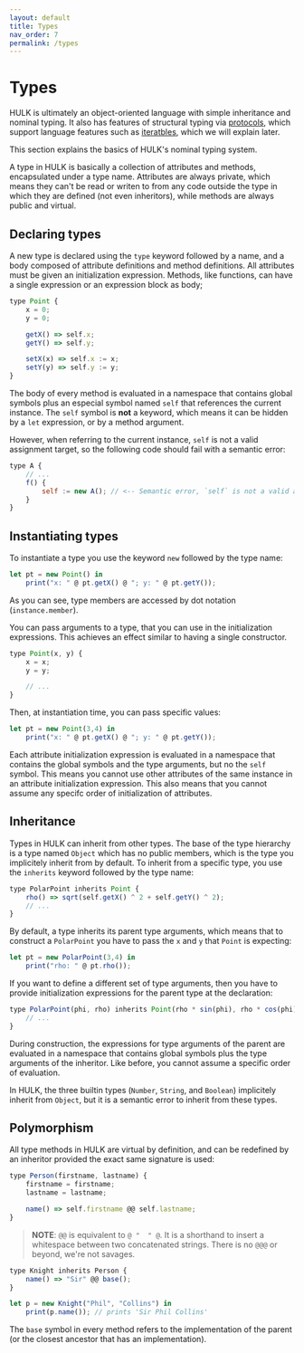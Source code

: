 ```yaml
---
layout: default
title: Types
nav_order: 7
permalink: /types
---
```


# Types

HULK is ultimately an object-oriented language with simple inheritance and nominal typing. It also has features of structural typing via [protocols](/protocols), which support language features such as [iteratbles](/iteratbles), which we will explain later.

This section explains the basics of HULK's nominal typing system.

A type in HULK is basically a collection of attributes and methods, encapsulated under a type name. Attributes are always private, which means they can't be read or writen to from any code outside the type in which they are defined (not even inheritors), while methods are always public and virtual.

## Declaring types

A new type is declared using the `type` keyword followed by a name, and a body composed of attribute definitions and method definitions. All attributes must be given an initialization expression. Methods, like functions, can have a single expression or an expression block as body;

```js
type Point {
    x = 0;
    y = 0;

    getX() => self.x;
    getY() => self.y;

    setX(x) => self.x := x;
    setY(y) => self.y := y;
}
```

The body of every method is evaluated in a namespace that contains global symbols plus an especial symbol named `self` that references the current instance. The `self` symbol is **not** a keyword, which means it can be hidden by a `let` expression, or by a method argument.

However, when referring to the current instance, `self` is not a valid assignment target, so the following code should fail with a semantic error:

```js
type A {
    // ...
    f() {
        self := new A(); // <-- Semantic error, `self` is not a valid assignment target
    }
}
```

## Instantiating types

To instantiate a type you use the keyword `new` followed by the type name:

```js
let pt = new Point() in
    print("x: " @ pt.getX() @ "; y: " @ pt.getY());
```

As you can see, type members are accessed by dot notation (`instance.member`).

You can pass arguments to a type, that you can use in the initialization expressions. This achieves an effect similar to having a single constructor.

```js
type Point(x, y) {
    x = x;
    y = y;

    // ...
}
```

Then, at instantiation time, you can pass specific values:

```js
let pt = new Point(3,4) in
    print("x: " @ pt.getX() @ "; y: " @ pt.getY());
```

Each attribute initialization expression is evaluated in a namespace that contains the global symbols and the type arguments, but no the `self` symbol. This means you cannot use other attributes of the same instance in an attribute initialization expression. This also means that you cannot assume any specifc order of initialization of attributes.

## Inheritance

Types in HULK can inherit from other types. The base of the type hierarchy is a type named `Object` which has no public members, which is the type you implicitely inherit from by default. To inherit from a specific type, you use the `inherits` keyword followed by the type name:

```js
type PolarPoint inherits Point {
    rho() => sqrt(self.getX() ^ 2 + self.getY() ^ 2);
    // ...
}
```

By default, a type inherits its parent type arguments, which means that to construct a `PolarPoint` you have to pass the `x` and `y` that `Point` is expecting:

```js
let pt = new PolarPoint(3,4) in
    print("rho: " @ pt.rho());
```

If you want to define a different set of type arguments, then you have to provide initialization expressions for the parent type at the declaration:

```js
type PolarPoint(phi, rho) inherits Point(rho * sin(phi), rho * cos(phi)) {
    // ...
}
```

During construction, the expressions for type arguments of the parent are evaluated in a namespace that contains global symbols plus the type arguments of the inheritor. Like before, you cannot assume a specific order of evaluation.

In HULK, the three builtin types (`Number`, `String`, and `Boolean`) implicitely inherit from `Object`, but it is a semantic error to inherit from these types.

## Polymorphism

All type methods in HULK are virtual by definition, and can be redefined by an inheritor provided the exact same signature is used:

```js
type Person(firstname, lastname) {
    firstname = firstname;
    lastname = lastname;

    name() => self.firstname @@ self.lastname;
}
```

> **NOTE**: `@@` is equivalent to `@ "  " @`. It is a shorthand to insert a whitespace between two concatenated strings. There is no `@@@` or beyond, we're not savages.

```js
type Knight inherits Person {
    name() => "Sir" @@ base();
}

let p = new Knight("Phil", "Collins") in
    print(p.name()); // prints 'Sir Phil Collins'
```

The `base` symbol in every method refers to the implementation of the parent (or the closest ancestor that has an implementation).

